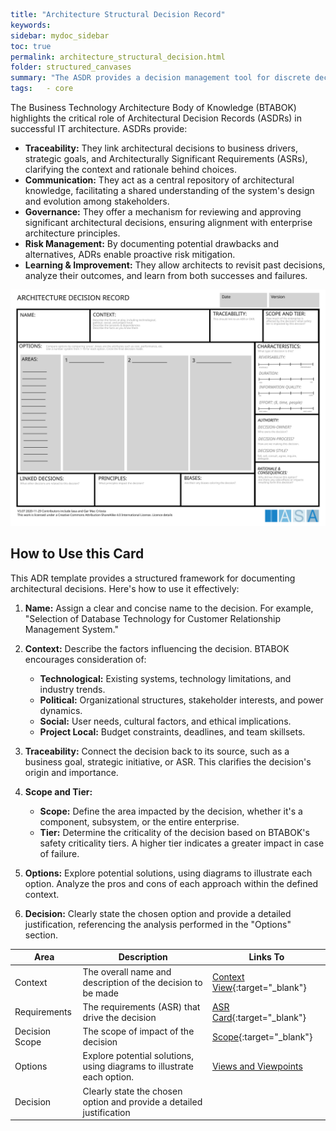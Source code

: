 ```yaml
title: "Architecture Structural Decision Record"
keywords: 
sidebar: mydoc_sidebar
toc: true
permalink: architecture_structural_decision.html
folder: structured_canvases
summary: "The ASDR provides a decision management tool for discrete decisions for traceability to ASR and usage."
tags:   - core
```

The Business Technology Architecture Body of Knowledge (BTABOK) highlights the critical role of Architectural Decision Records (ASDRs) in successful IT architecture. ASDRs provide:

- **Traceability:** They link architectural decisions to business drivers, strategic goals, and Architecturally Significant Requirements (ASRs), clarifying the context and rationale behind choices.
- **Communication:** They act as a central repository of architectural knowledge, facilitating a shared understanding of the system's design and evolution among stakeholders.
- **Governance:** They offer a mechanism for reviewing and approving significant architectural decisions, ensuring alignment with enterprise architecture principles.
- **Risk Management:** By documenting potential drawbacks and alternatives, ADRs enable proactive risk mitigation.
- **Learning & Improvement:** They allow architects to revisit past decisions, analyze their outcomes, and learn from both successes and failures.

![image001](media/architecture_decision_record.svg)

## How to Use this Card

This ADR template provides a structured framework for documenting architectural decisions. Here's how to use it effectively:

1. **Name:** Assign a clear and concise name to the decision. For example, "Selection of Database Technology for Customer Relationship Management System."

2. **Context:** Describe the factors influencing the decision. BTABOK encourages consideration of:
   
   - **Technological:** Existing systems, technology limitations, and industry trends.
   - **Political:** Organizational structures, stakeholder interests, and power dynamics.
   - **Social:** User needs, cultural factors, and ethical implications.
   - **Project Local:** Budget constraints, deadlines, and team skillsets.

3. **Traceability:** Connect the decision back to its source, such as a business goal, strategic initiative, or ASR. This clarifies the decision's origin and importance.

4. **Scope and Tier:**
   
   - **Scope:** Define the area impacted by the decision, whether it's a component, subsystem, or the entire enterprise.
   - **Tier:** Determine the criticality of the decision based on BTABOK's safety criticality tiers. A higher tier indicates a greater impact in case of failure.

5. **Options:** Explore potential solutions, using diagrams to illustrate each option. Analyze the pros and cons of each approach within the defined context.

6. **Decision:** Clearly state the chosen option and provide a detailed justification, referencing the analysis performed in the "Options" section.

| Area           | Description                                                            | Links To                                                                           |
| -------------- | ---------------------------------------------------------------------- | ---------------------------------------------------------------------------------- |
| Context        | The overall name and description of the decision to be made            | [Context View](context_view_card.md){:target="_blank"}                             |
| Requirements   | The requirements (ASR) that drive the decision                         | [ASR Card](https://iasa-global.github.io/btabok/asr_card.html){:target="_blank"}   |
| Decision Scope | The scope of impact of the decision                                    | [Scope](https://iasa-global.github.io/btabok/scope_context.html){:target="_blank"} |
| Options        | Explore potential solutions, using diagrams to illustrate each option. | [Views and Viewpoints](../engagement_model/views.md)                               |
| Decision       | Clearly state the chosen option and provide a detailed justification   |                                                                                    |

## 
